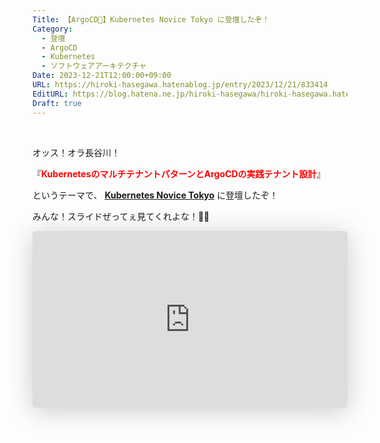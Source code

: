 ```yaml
---
Title: 【ArgoCD🐙】Kubernetes Novice Tokyo に登壇したぞ！
Category:
  - 登壇
  - ArgoCD
  - Kubernetes
  - ソフトウェアアーキテクチャ
Date: 2023-12-21T12:00:00+09:00
URL: https://hiroki-hasegawa.hatenablog.jp/entry/2023/12/21/833414
EditURL: https://blog.hatena.ne.jp/hiroki-hasegawa/hiroki-hasegawa.hatenablog.jp/atom/entry/6801883189101952193
Draft: true
---
```


<br>

オッス！オラ長谷川！

『**<font color="#FF0000">KubernetesのマルチテナントパターンとArgoCDの実践テナント設計</font>**』

というテーマで、 **<a href="https://k8s-novice-jp.connpass.com/event/300438/">Kubernetes Novice Tokyo</a>** に登壇したぞ！

みんな！スライドぜってぇ見てくれよな！✋🏻

<iframe class="speakerdeck-iframe" frameborder="0" src="https://speakerdeck.com/player/1bca797dbeaf43a2ae8ccd80dea3a1eb" title="🐙 KubernetesのマルチテナントパターンとArgoCDの実践テナント設計" allowfullscreen="true" style="border: 0px; background: padding-box padding-box rgba(0, 0, 0, 0.1); margin: 0px; padding: 0px; border-radius: 6px; box-shadow: rgba(0, 0, 0, 0.2) 0px 5px 40px; width: 100%; height: auto; aspect-ratio: 560 / 315;" data-ratio="1.7777777777777777"></iframe>

<br>
